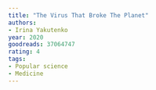 ```yaml
---
title: "The Virus That Broke The Planet"
authors:
- Irina Yakutenko
year: 2020
goodreads: 37064747
rating: 4
tags:
- Popular science
- Medicine
---
```

